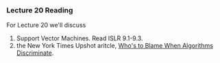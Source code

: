 ### Lecture 20 Reading

For Lecture 20 we'll discuss 
1. Support Vector Machines.  Read ISLR 9.1-9.3.
1. the New York Times Upshot aritcle, [Who's to Blame When Algorithms Discriminate](https://www.nytimes.com/2019/08/20/upshot/housing-discrimination-algorithms-hud.html).  